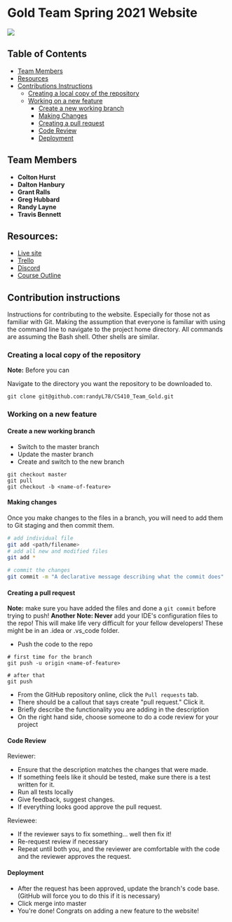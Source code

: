 # Gold Team Spring 2021 Website

![](https://github.com/randyL78/CS410_Team_Gold/workflows/CI/badge.svg)

## Table of Contents
 * [Team Members](#team-members)
 * [Resources](#resources)
 * [Contributions Instructions](#contribution-instructions)
    * [Creating a local copy of the repository](#creating-a-local-copy-of-the-repository)
    * [Working on a new feature](#working-on-a-new-feature)
        * [Create a new working branch](#create-a-new-working-branch)
        * [Making Changes](#making-changes)
        * [Creating a pull request](#creating-a-pull-request)
        * [Code Review](#code-review)
        * [Deployment](#deployment)

## Team Members

 * **Colton Hurst**
 * **Dalton Hanbury**
 * **Grant Ralls**
 * **Greg Hubbard**
 * **Randy Layne**
 * **Travis Bennett**
 
 ## Resources:
 
 * [Live site](https://www.cs.odu.edu/~410gold/)
 * [Trello](https://trello.com/b/YDrIqIJY/cs-410-team-gold)
 * [Discord](https://discord.com/channels/808472157586849823/808472157586849826)
 * [Course Outline](https://www.cs.odu.edu/~tkennedy/cs410/s21/Directory/outline/)
 
 ## Contribution instructions
 
 Instructions for contributing to the website. Especially for those not as familiar with Git. 
 Making the assumption that everyone is familiar with using the command line to navigate to 
 the project home directory. All commands are assuming the Bash shell. Other shells are similar.
 
 ###  Creating a local copy of the repository
 
 **Note:** Before you can 
 
 Navigate to the directory you want the repository to be downloaded to.
 ```shell script
git clone git@github.com:randyL78/CS410_Team_Gold.git
```

### Working on a new feature

#### Create a new working branch

* Switch to the master branch
* Update the master branch
* Create and switch to the new branch

```shell script
git checkout master
git pull
git checkout -b <name-of-feature>
```

#### Making changes

Once you make changes to the files in a branch, you will need to add them to Git staging and then commit them.
```bash
# add individual file
git add <path/filename>
# add all new and modified files
git add *

# commit the changes
git commit -m "A declarative message describing what the commit does"
```

#### Creating a pull request

**Note:** make sure you have added the files and done a `git commit` before trying to push!
**Another Note: Never** add your IDE's configuration files to the repo! This will make life very
difficult for your fellow developers! These might be in an .idea or .vs_code folder.

* Push the code to the repo
```shell script
# first time for the branch
git push -u origin <name-of-feature>

# after that
git push
```
* From the GitHub repository online, click the `Pull requests` tab.
* There should be a callout that says create "pull request." Click it.
* Briefly describe the functionality you are adding in the description
* On the right hand side, choose someone to do a code review for your project

#### Code Review

Reviewer:

* Ensure that the description matches the changes that were made.
* If something feels like it should be tested, make sure there is a test written for it.
* Run all tests locally
* Give feedback, suggest changes.
* If everything looks good approve the pull request.

Reviewee:

* If the reviewer says to fix something... well then fix it!
* Re-request review if necessary
* Repeat until both you, and the reviewer are comfortable with the code and the reviewer 
  approves the request.
  
#### Deployment

* After the request has been approved, update the branch's code base. (GitHub will force 
  you to do this if it is necessary)
* Click merge into master
* You're done! Congrats on adding a new feature to the website!
